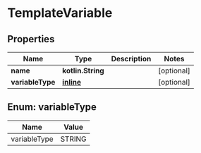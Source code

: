 
# TemplateVariable

## Properties
Name | Type | Description | Notes
------------ | ------------- | ------------- | -------------
**name** | **kotlin.String** |  |  [optional]
**variableType** | [**inline**](#VariableTypeEnum) |  |  [optional]


<a name="VariableTypeEnum"></a>
## Enum: variableType
Name | Value
---- | -----
variableType | STRING



